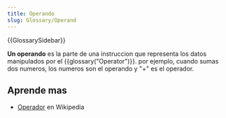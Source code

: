 ```yaml
---
title: Operando
slug: Glossary/Operand
---
```


{{GlossarySidebar}}

**Un operando** es la parte de una instruccion que representa los datos manipulados por el {{glossary("Operator")}}. por ejemplo, cuando sumas dos numeros, los numeros son el operando y "+" es el operador.

## Aprende mas

- [Operador](https://es.wikipedia.org/wiki/Operador) en Wikipedia
